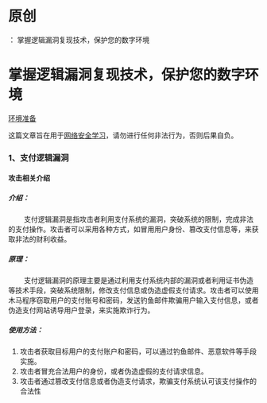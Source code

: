 # 原创
：  掌握逻辑漏洞复现技术，保护您的数字环境

# 掌握逻辑漏洞复现技术，保护您的数字环境

[环境准备](https://blog.csdn.net/weixin_43263566/article/details/129031187)

这篇文章旨在用于[网络安全学习](https://so.csdn.net/so/search?q=%E7%BD%91%E7%BB%9C%E5%AE%89%E5%85%A8%E5%AD%A6%E4%B9%A0&amp;spm=1001.2101.3001.7020)，请勿进行任何非法行为，否则后果自负。 

### 1、支付逻辑漏洞

#### 攻击相关介绍 

##### 介绍：

        支付逻辑漏洞是指攻击者利用支付系统的漏洞，突破系统的限制，完成非法的支付操作。攻击者可以采用各种方式，如冒用用户身份、篡改支付信息等，来获取非法的财利收益。

##### 原理：

        支付逻辑漏洞的原理主要是通过利用支付系统内部的漏洞或者利用证书伪造等技术手段，突破系统限制，修改支付信息或伪造虚假支付请求。攻击者可以使用木马程序窃取用户的支付账号和密码，发送钓鱼邮件欺骗用户输入支付信息，或者伪造支付网站诱导用户登录，来实施欺诈行为。

##### **使用方法：**

1. 攻击者获取目标用户的支付账户和密码，可以通过钓鱼邮件、恶意软件等手段实施。
1. 攻击者冒充合法用户的身份，或者伪造虚假的支付请求信息。
1. 攻击者通过篡改支付信息或者伪造支付请求，欺骗支付系统认可该支付操作的合法性

